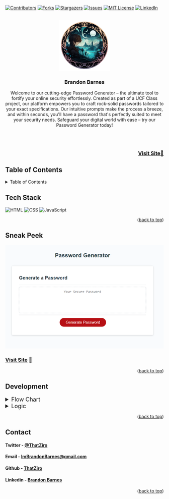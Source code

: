 <a name="readme-top"></a>

[![Contributors][contributors-shield]][contributors-url]
[![Forks][forks-shield]][forks-url]
[![Stargazers][stars-shield]][stars-url]
[![Issues][issues-shield]][issues-url]
[![MIT License][license-shield]][license-url]
[![LinkedIn][linkedin-shield]][linkedin-url]

<!-- PROJECT LOGO -->
<br />
<div align="center">
  <a href="https://github.com/ThatZiro/Portfolio">
    <img src="./README_Assets/README-Logo.png" alt="Logo" width="160" height="160">
  </a>

<h3 align="center">Brandon Barnes</h3>

  <p align="center">Welcome to our cutting-edge Password Generator – the ultimate tool to fortify your online security effortlessly. Created as part of a UCF Class project, our platform empowers you to craft rock-solid passwords tailored to your exact specifications. Our intuitive prompts make the process a breeze, and within seconds, you'll have a password that's perfectly suited to meet your security needs. Safeguard your digital world with ease – try our Password Generator today!
  </p>
</div>
</br>
</br>

<h3 font size="1" align="right"><a href="https://thatziro.github.io/Password-Generator/" target="_blank">Visit Site🚀</a></h3>

## Table of Contents

<!-- TABLE OF CONTENTS -->
<details>
  <summary>Table of Contents</summary>
  <ol>
    <li><a href="#tech-stack">Tech Stack</a></li>
    <li><a href="#sneak-peek">Sneak Peek</a></li>
    <li><a href="#development">Development</a></li>
    <li><a href="#contact">Contact</a></li>
  </ol>
</details>

## Tech Stack
<a name="tech-stack"></a>
![HTML](https://img.shields.io/badge/html5%20-%23E34F26.svg?&style=for-the-badge&logo=html5&logoColor=white)
![CSS](https://img.shields.io/badge/css3%20-%231572B6.svg?&style=for-the-badge&logo=css3&logoColor=white)
![JavaScript](https://img.shields.io/badge/javascript-%23323330.svg?style=for-the-badge&logo=javascript&logoColor=%23F7DF1E)
<p align="right">(<a href="#readme-top">back to top</a>)</p>

<!-- GETTING STARTED -->

## Sneak Peek
<a name="sneak-peek"></a>
![mockup720](./README_Assets/README-Screenshot.png)

### <a href="https://thatziro.github.io/Password-Generator/" target="_blank">Visit Site</a> 🚀

<p align="right">(<a href="#readme-top">back to top</a>)</p>

## Development
<a name="development"></a>
<details>
  <summary  style="font-size:18px">Flow Chart</summary>
  <img src="./README_Assets/README-Chart_1.png" alt="Logo" width="1000">
</details>
<details>
  <summary style="font-size:18px">Logic</summary>
  <img src="./README_Assets/README-Chart_2.png" alt="Logo" width="1000">
</details>

<p align="right">(<a href="#readme-top">back to top</a>)</p>

## Contact
<a name="contact"></a>
<h4>Twitter - <a href="https://twitter.com/ThatZiro">@ThatZiro</a></h4>
<h4>Email - <a href="mailto:ImBrandonBarnes@gmail.com">ImBrandonBarnes@gmail.com</a></h4>
<h4>Github - <a href="https://github.com/ThatZiro">ThatZiro</a></h4>
<h4>Linkedin - <a href="https://www.linkedin.com/in/brandon-barnes-4b2098232/">Brandon Barnes</a></h4>

<p align="right">(<a href="#readme-top">back to top</a>)</p>

<!-- MARKDOWN LINKS & IMAGES -->
<!-- https://www.markdownguide.org/basic-syntax/#reference-style-links -->

[contributors-shield]: https://img.shields.io/github/contributors/ThatZiro/Portfolio.svg?style=for-the-badge
[contributors-url]: https://github.com/ThatZiro/Portfolio/graphs/contributors
[forks-shield]: https://img.shields.io/github/forks/ThatZiro/Portfolio.svg?style=for-the-badge
[forks-url]: https://github.com/ThatZiro/Portfolio/network/members
[stars-shield]: https://img.shields.io/github/stars/ThatZiro/Portfolio.svg?style=for-the-badge
[stars-url]: https://github.com/ThatZiro/Portfolio/stargazers
[issues-shield]: https://img.shields.io/github/issues/ThatZiro/Portfolio.svg?style=for-the-badge
[issues-url]: https://github.com/ThatZiro/Portfolio/issues
[license-shield]: https://img.shields.io/github/license/ThatZiro/Portfolio.svg?style=for-the-badge
[license-url]: https://github.com/ThatZiro/Portfolio/blob/master/LICENSE.txt
[linkedin-shield]: https://img.shields.io/badge/-LinkedIn-black.svg?style=for-the-badge&logo=linkedin&colorB=555
[linkedin-url]: https://linkedin.com/in/linkedin_username
